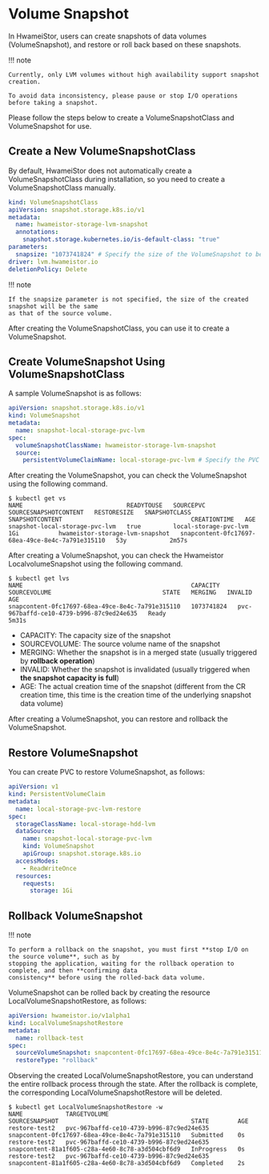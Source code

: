 # Volume Snapshot

In HwameiStor, users can create snapshots of data volumes (VolumeSnapshot), and restore or roll back
based on these snapshots.

!!! note

    Currently, only LVM volumes without high availability support snapshot creation.

    To avoid data inconsistency, please pause or stop I/O operations before taking a snapshot.

Please follow the steps below to create a VolumeSnapshotClass and VolumeSnapshot for use.

## Create a New VolumeSnapshotClass

By default, HwameiStor does not automatically create a VolumeSnapshotClass during installation,
so you need to create a VolumeSnapshotClass manually.

```yaml
kind: VolumeSnapshotClass
apiVersion: snapshot.storage.k8s.io/v1
metadata:
  name: hwameistor-storage-lvm-snapshot
  annotations:
    snapshot.storage.kubernetes.io/is-default-class: "true"
parameters:
  snapsize: "1073741824" # Specify the size of the VolumeSnapshot to be created
driver: lvm.hwameistor.io
deletionPolicy: Delete
```

!!! note

    If the snapsize parameter is not specified, the size of the created snapshot will be the same
    as that of the source volume.

After creating the VolumeSnapshotClass, you can use it to create a VolumeSnapshot.

## Create VolumeSnapshot Using VolumeSnapshotClass

A sample VolumeSnapshot is as follows:

```yaml
apiVersion: snapshot.storage.k8s.io/v1
kind: VolumeSnapshot
metadata:
  name: snapshot-local-storage-pvc-lvm
spec:
  volumeSnapshotClassName: hwameistor-storage-lvm-snapshot
  source:
    persistentVolumeClaimName: local-storage-pvc-lvm # Specify the PVC for which to create the snapshot
```

After creating the VolumeSnapshot, you can check the VolumeSnapshot using the following command.

```console
$ kubectl get vs
NAME                             READYTOUSE   SOURCEPVC               SOURCESNAPSHOTCONTENT   RESTORESIZE   SNAPSHOTCLASS                     SNAPSHOTCONTENT                                    CREATIONTIME   AGE
snapshot-local-storage-pvc-lvm   true         local-storage-pvc-lvm                           1Gi           hwameistor-storage-lvm-snapshot   snapcontent-0fc17697-68ea-49ce-8e4c-7a791e315110   53y            2m57s
```

After creating a VolumeSnapshot, you can check the Hwameistor LocalvolumeSnapshot using the following command.

```console
$ kubectl get lvs
NAME                                               CAPACITY     SOURCEVOLUME                               STATE   MERGING   INVALID   AGE
snapcontent-0fc17697-68ea-49ce-8e4c-7a791e315110   1073741824   pvc-967baffd-ce10-4739-b996-87c9ed24e635   Ready                       5m31s
```

- CAPACITY: The capacity size of the snapshot
- SOURCEVOLUME: The source volume name of the snapshot
- MERGING:  Whether the snapshot is in a merged state (usually triggered by __rollback operation__)
- INVALID: Whether the snapshot is invalidated (usually triggered when __the snapshot capacity is full__)
- AGE: The actual creation time of the snapshot (different from the CR creation time, this time is the
  creation time of the underlying snapshot data volume)

After creating a VolumeSnapshot, you can restore and rollback the VolumeSnapshot.

## Restore VolumeSnapshot

You can create PVC to restore VolumeSnapshot, as follows:

```yaml
apiVersion: v1
kind: PersistentVolumeClaim
metadata:
  name: local-storage-pvc-lvm-restore
spec:
  storageClassName: local-storage-hdd-lvm
  dataSource:
    name: snapshot-local-storage-pvc-lvm
    kind: VolumeSnapshot
    apiGroup: snapshot.storage.k8s.io
  accessModes:
    - ReadWriteOnce
  resources:
    requests:
      storage: 1Gi
```

## Rollback VolumeSnapshot

!!! note

    To perform a rollback on the snapshot, you must first **stop I/O on the source volume**, such as by
    stopping the application, waiting for the rollback operation to complete, and then **confirming data
    consistency** before using the rolled-back data volume.

VolumeSnapshot can be rolled back by creating the resource LocalVolumeSnapshotRestore, as follows:

```yaml
apiVersion: hwameistor.io/v1alpha1
kind: LocalVolumeSnapshotRestore
metadata:
  name: rollback-test
spec:
  sourceVolumeSnapshot: snapcontent-0fc17697-68ea-49ce-8e4c-7a791e315110 # Specify the local volume snapshot to roll back
  restoreType: "rollback"
```

Observing the created LocalVolumeSnapshotRestore, you can understand the entire rollback process through
the state. After the rollback is complete, the corresponding LocalVolumeSnapshotRestore will be deleted.

```console
$ kubectl get LocalVolumeSnapshotRestore -w
NAME            TARGETVOLUME                               SOURCESNAPSHOT                                     STATE        AGE
restore-test2   pvc-967baffd-ce10-4739-b996-87c9ed24e635   snapcontent-0fc17697-68ea-49ce-8e4c-7a791e315110   Submitted    0s
restore-test2   pvc-967baffd-ce10-4739-b996-87c9ed24e635   snapcontent-81a1f605-c28a-4e60-8c78-a3d504cbf6d9   InProgress   0s
restore-test2   pvc-967baffd-ce10-4739-b996-87c9ed24e635   snapcontent-81a1f605-c28a-4e60-8c78-a3d504cbf6d9   Completed    2s
```
